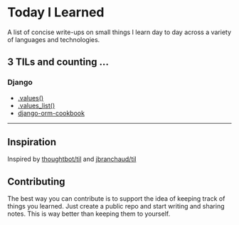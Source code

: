 # Today I Learned
A list of concise write-ups on small things I learn day to day across a
variety of languages and technologies.

3 TILs and counting ...
---
### Django
- [.values()](django/values.md)
- [.values_list()](django/values-list.md)
- [django-orm-cookbook](django-orm-cookbook.md)
---
## Inspiration
Inspired by [thoughtbot/til](https://github.com/thoughtbot/til) and [jbranchaud/til](https://github.com/jbranchaud/til)

## Contributing
The best way you can contribute is to support the idea of keeping track of things you learned. Just create a public repo and start writing and sharing notes. This is way better than keeping them to yourself.